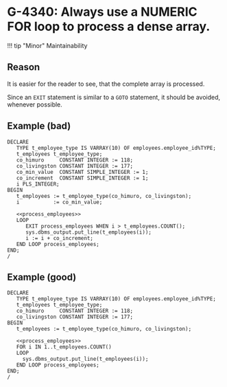 # G-4340: Always use a NUMERIC FOR loop to process a dense array.

!!! tip "Minor"
    Maintainability

## Reason

It is easier for the reader to see, that the complete array is processed.

Since an `EXIT` statement is similar to a `GOTO` statement, 
it should be avoided, whenever possible.

## Example (bad)

```
DECLARE
   TYPE t_employee_type IS VARRAY(10) OF employees.employee_id%TYPE;
   t_employees t_employee_type;
   co_himuro     CONSTANT INTEGER := 118;
   co_livingston CONSTANT INTEGER := 177;
   co_min_value  CONSTANT SIMPLE_INTEGER := 1;
   co_increment  CONSTANT SIMPLE_INTEGER := 1;
   i PLS_INTEGER;
BEGIN
   t_employees := t_employee_type(co_himuro, co_livingston);
   i           := co_min_value;
   
   <<process_employees>>
   LOOP
      EXIT process_employees WHEN i > t_employees.COUNT();
      sys.dbms_output.put_line(t_employees(i));
      i := i + co_increment;
   END LOOP process_employees;
END;
/
```

## Example (good)

```
DECLARE
   TYPE t_employee_type IS VARRAY(10) OF employees.employee_id%TYPE;
   t_employees t_employee_type;
   co_himuro     CONSTANT INTEGER := 118;
   co_livingston CONSTANT INTEGER := 177;
BEGIN
   t_employees := t_employee_type(co_himuro, co_livingston);
   
   <<process_employees>>
   FOR i IN 1..t_employees.COUNT()
   LOOP
     sys.dbms_output.put_line(t_employees(i));
   END LOOP process_employees;
END;
/
```
